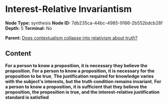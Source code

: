 # Interest-Relative Invariantism

**Node Type:** synthesis
**Node ID:** 7db235ca-44bc-4985-9166-2b552bdcb28f
**Depth:** 5
**Terminal:** No

**Parent:** [Does contextualism collapse into relativism about truth?](does-contextualism-collapse-into-relativism-about-truth-antithesis-88d26b77-5c3d-45c4-a353-d7f30b25c788.md)

## Content

**For a person to know a proposition, it is necessary they believe the proposition**, **For a person to know a proposition, it is necessary for the proposition to be true**, **The justification required for knowledge varies with the subject's interests, but the truth condition remains invariant**, **For a person to know a proposition, it is sufficient that they believe the proposition, the proposition is true, and the interest-relative justification standard is satisfied**
